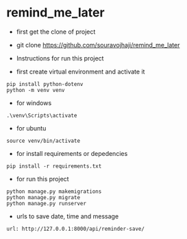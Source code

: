 # remind_me_later
* first get the clone of project
* git clone https://github.com/souravojhaji/remind_me_later
* Instructions for run this project

* first create virtual environment and activate it

```
pip install python-dotenv
python -m venv venv
```

* for windows
```
.\venv\Scripts\activate
```

* for ubuntu
```
source venv/bin/activate
```

* for install requirements or depedencies
```
pip install -r requirements.txt
```
* for run this project
```
python manage.py makemigrations
python manage.py migrate
python manage.py runserver
```
* urls to save date, time and message 
```
url: http://127.0.0.1:8000/api/reminder-save/
```
